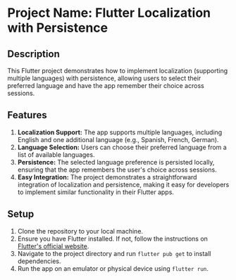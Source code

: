 # Project Name: Flutter Localization with Persistence

## Description
This Flutter project demonstrates how to implement localization (supporting multiple languages) with persistence, allowing users to select their preferred language and have the app remember their choice across sessions.

## Features
1. **Localization Support:** The app supports multiple languages, including English and one additional language (e.g., Spanish, French, German).
2. **Language Selection:** Users can choose their preferred language from a list of available languages.
3. **Persistence:** The selected language preference is persisted locally, ensuring that the app remembers the user's choice across sessions.
4. **Easy Integration:** The project demonstrates a straightforward integration of localization and persistence, making it easy for developers to implement similar functionality in their Flutter apps.

## Setup
1. Clone the repository to your local machine.
2. Ensure you have Flutter installed. If not, follow the instructions on [Flutter's official website](https://flutter.dev/docs/get-started/install).
3. Navigate to the project directory and run `flutter pub get` to install dependencies.
4. Run the app on an emulator or physical device using `flutter run`.

